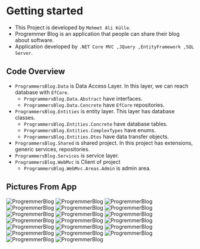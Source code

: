 # Getting started

- This Project is developed by `Mehmet Ali Külle`.
- Progremmer Blog is an application that people can share their blog about software.
- Application developed by `.NET Core MVC ,JQuery ,EntityFramework ,SQL Server`.

## Code Overview

- `ProgrammersBlog.Data` is Data Access Layer. In this layer, we can reach database with `EfCore`.
    - `ProgrammersBlog.Data.Abstract` have interfaces.
    - `ProgrammersBlog.Data.Concrete` have `EfCore` repositories.
- `ProgrammersBlog.Entities` is entity layer. This layer has database classes.
    - `ProgrammersBlog.Entities.Concrete` have database tables.
    - `ProgrammersBlog.Entities.ComplexTypes` have enums.
    - `ProgrammersBlog.Entities.Dtos` have data transfer objects.
- `ProgrammersBlog.Shared` is shared project. In this project has extensions, generic services, repositories.
- `ProgrammersBlog.Services` is service layer.
- `ProgrammersBlog.WebMvc` is Client of project
    - `ProgrammersBlog.WebMvc.Areas.Admin` is admin area.

## Pictures From App
![ProgremmerBlog](https://github.com/malikulle/ProgrammersBlog/blob/master/images/1.png?raw=true)
![ProgremmerBlog](https://github.com/malikulle/ProgrammersBlog/blob/master/images/2.png?raw=true)
![ProgremmerBlog](https://github.com/malikulle/ProgrammersBlog/blob/master/images/3.png?raw=true)
![ProgremmerBlog](https://github.com/malikulle/ProgrammersBlog/blob/master/images/4.png?raw=true)
![ProgremmerBlog](https://github.com/malikulle/ProgrammersBlog/blob/master/images/5.png?raw=true)
![ProgremmerBlog](https://github.com/malikulle/ProgrammersBlog/blob/master/images/6.png?raw=true)
![ProgremmerBlog](https://github.com/malikulle/ProgrammersBlog/blob/master/images/7.png?raw=true)
![ProgremmerBlog](https://github.com/malikulle/ProgrammersBlog/blob/master/images/8.png?raw=true)
![ProgremmerBlog](https://github.com/malikulle/ProgrammersBlog/blob/master/images/9.png?raw=true)
![ProgremmerBlog](https://github.com/malikulle/ProgrammersBlog/blob/master/images/10.png?raw=true)
![ProgremmerBlog](https://github.com/malikulle/ProgrammersBlog/blob/master/images/11.png?raw=true)
![ProgremmerBlog](https://github.com/malikulle/ProgrammersBlog/blob/master/images/12.png?raw=true)
![ProgremmerBlog](https://github.com/malikulle/ProgrammersBlog/blob/master/images/13.png?raw=true)
![ProgremmerBlog](https://github.com/malikulle/ProgrammersBlog/blob/master/images/14.png?raw=true)
![ProgremmerBlog](https://github.com/malikulle/ProgrammersBlog/blob/master/images/15.png?raw=true)
![ProgremmerBlog](https://github.com/malikulle/ProgrammersBlog/blob/master/images/16.png?raw=true)
![ProgremmerBlog](https://github.com/malikulle/ProgrammersBlog/blob/master/images/17.png?raw=true)
![ProgremmerBlog](https://github.com/malikulle/ProgrammersBlog/blob/master/images/18.png?raw=true)
![ProgremmerBlog](https://github.com/malikulle/ProgrammersBlog/blob/master/images/19.png?raw=true)
![ProgremmerBlog](https://github.com/malikulle/ProgrammersBlog/blob/master/images/20.png?raw=true)